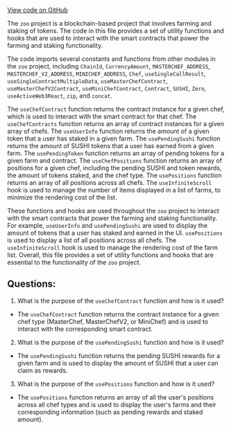 [View code on GitHub](zoo-labs/zoo/blob/master/core/src/features/onsen/hooks.ts)

The `zoo` project is a blockchain-based project that involves farming and staking of tokens. The code in this file provides a set of utility functions and hooks that are used to interact with the smart contracts that power the farming and staking functionality. 

The code imports several constants and functions from other modules in the `zoo` project, including `ChainId`, `CurrencyAmount`, `MASTERCHEF_ADDRESS`, `MASTERCHEF_V2_ADDRESS`, `MINICHEF_ADDRESS`, `Chef`, `useSingleCallResult`, `useSingleContractMultipleData`, `useMasterChefContract`, `useMasterChefV2Contract`, `useMiniChefContract`, `Contract`, `SUSHI`, `Zero`, `useActiveWeb3React`, `zip`, and `concat`. 

The `useChefContract` function returns the contract instance for a given chef, which is used to interact with the smart contract for that chef. The `useChefContracts` function returns an array of contract instances for a given array of chefs. The `useUserInfo` function returns the amount of a given token that a user has staked in a given farm. The `usePendingSushi` function returns the amount of SUSHI tokens that a user has earned from a given farm. The `usePendingToken` function returns an array of pending tokens for a given farm and contract. The `useChefPositions` function returns an array of positions for a given chef, including the pending SUSHI and token rewards, the amount of tokens staked, and the chef type. The `usePositions` function returns an array of all positions across all chefs. The `useInfiniteScroll` hook is used to manage the number of items displayed in a list of farms, to minimize the rendering cost of the list.

These functions and hooks are used throughout the `zoo` project to interact with the smart contracts that power the farming and staking functionality. For example, `useUserInfo` and `usePendingSushi` are used to display the amount of tokens that a user has staked and earned in the UI. `usePositions` is used to display a list of all positions across all chefs. The `useInfiniteScroll` hook is used to manage the rendering cost of the farm list. Overall, this file provides a set of utility functions and hooks that are essential to the functionality of the `zoo` project.
## Questions: 
 1. What is the purpose of the `useChefContract` function and how is it used?
- The `useChefContract` function returns the contract instance for a given chef type (MasterChef, MasterChefV2, or MiniChef) and is used to interact with the corresponding smart contract.

2. What is the purpose of the `usePendingSushi` function and how is it used?
- The `usePendingSushi` function returns the pending SUSHI rewards for a given farm and is used to display the amount of SUSHI that a user can claim as rewards.

3. What is the purpose of the `usePositions` function and how is it used?
- The `usePositions` function returns an array of all the user's positions across all chef types and is used to display the user's farms and their corresponding information (such as pending rewards and staked amount).